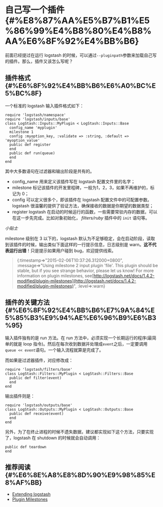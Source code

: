 # 自己写一个插件 {#%E8%87%AA%E5%B7%B1%E5%86%99%E4%B8%80%E4%B8%AA%E6%8F%92%E4%BB%B6}

前面已经提过在运行 logstash 的时候，可以通过`--pluginpath`参数来加载自己写的插件。那么，插件又该怎么写呢？

## 插件格式 {#%E6%8F%92%E4%BB%B6%E6%A0%BC%E5%BC%8F}

一个标准的 logstash 输入插件格式如下：

```
require 'logstash/namespace'
require 'logstash/inputs/base'
class LogStash::Inputs::MyPlugin < LogStash::Inputs::Base
  config_name 'myplugin'
  milestone 1
  config :myoption_key, :validate => :string, :default => 'myoption_value'
  public def register
  end
  public def run(queue)
  end
end
```

其中大多数语句在过滤器和输出阶段是共有的。

* config\_name 用来定义该插件写在 logstash 配置文件里的名字；
* milestone 标记该插件的开发里程碑，一般为1，2，3，如果不再维护的，标记为 0；
* config 可以定义很多个，即该插件在 logstash 配置文件中的可配置参数。logstash 很温馨的提供了验证方法，确保接收的数据是你期望的数据类型；
* register logstash 在启动的时候运行的函数，一些需要常驻内存的数据，可以在这一步先完成。比如对象初始化，
  _filters/ruby_
  插件中的
  `init`
  语句等。

_小贴士_

milestone 级别在 3 以下的，logstash 默认为不足够稳定，会在启动阶段，读取到该插件的时候，输出类似下面这样的一行提示信息，日志级别是 warn。**这不代表运行出错**！只是提示如果用户碰到 bug，欢迎提供线索。

> {:timestamp=&gt;"2015-02-06T10:37:26.312000+0800", :message=&gt;"Using milestone 2 input plugin 'file'. This plugin should be stable, but if you see strange behavior, please let us know! For more information on plugin milestones, see[http://logstash.net/docs/1.4.2-modified/plugin-milestones](http://logstash.net/docs/1.4.2-modified/plugin-milestones)", :level=&gt;:warn}

## 插件的关键方法 {#%E6%8F%92%E4%BB%B6%E7%9A%84%E5%85%B3%E9%94%AE%E6%96%B9%E6%B3%95}

输入插件独有的是 run 方法。在 run 方法中，必须实现一个长期运行的程序\(最简单的就是 loop 指令\)。然后在每次收到数据并处理成`event`之后，一定要调用`queue << event`语句。一个输入流程就算是完成了。

而如果是过滤器插件，对应修改成：

```
require 'logstash/filters/base'
class LogStash::Filters::MyPlugin < LogStash::Filters::Base
  public def filter(event)
  end
end
```

输出插件则是：

```
require 'logstash/outputs/base'
class LogStash::Outputs::MyPlugin < LogStash::Outputs::Base
  public def receive(event)
  end
end
```

另外，为了在终止进程的时候不遗失数据，建议都实现如下这个方法，只要实现了，logstash 在 shutdown 的时候就会自动调用：

```
public def teardown
end
```

## 推荐阅读 {#%E6%8E%A8%E8%8D%90%E9%98%85%E8%AF%BB}

* [Extending logstash](http://logstash.net/docs/1.4.2/extending/)
* [Plugin Milestones](http://logstash.net/docs/1.4.2/plugin-milestones)



